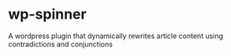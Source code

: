 wp-spinner
==========

A wordpress plugin that dynamically rewrites article content using contradictions and conjunctions